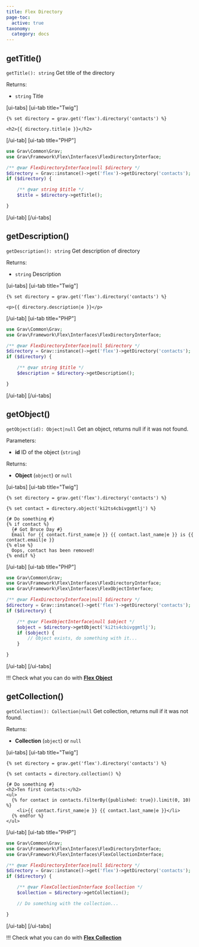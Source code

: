 ```yaml
---
title: Flex Directory
page-toc:
  active: true
taxonomy:
  category: docs
---
```


## getTitle()

`getTitle(): string` Get title of the directory

Returns:
- `string` Title

[ui-tabs]
[ui-tab title="Twig"]
```twig
{% set directory = grav.get('flex').directory('contacts') %}

<h2>{{ directory.title|e }}</h2>
```
[/ui-tab]
[ui-tab title="PHP"]
```php
use Grav\Common\Grav;
use Grav\Framework\Flex\Interfaces\FlexDirectoryInterface;

/** @var FlexDirectoryInterface|null $directory */
$directory = Grav::instance()->get('flex')->getDirectory('contacts');
if ($directory) {

    /** @var string $title */
    $title = $directory->getTitle();

}
```
[/ui-tab]
[/ui-tabs]

## getDescription()

`getDescription(): string` Get description of directory

Returns:
- `string` Description

[ui-tabs]
[ui-tab title="Twig"]
```twig
{% set directory = grav.get('flex').directory('contacts') %}

<p>{{ directory.description|e }}</p>
```
[/ui-tab]
[ui-tab title="PHP"]
```php
use Grav\Common\Grav;
use Grav\Framework\Flex\Interfaces\FlexDirectoryInterface;

/** @var FlexDirectoryInterface|null $directory */
$directory = Grav::instance()->get('flex')->getDirectory('contacts');
if ($directory) {

    /** @var string $title */
    $description = $directory->getDescription();

}
```
[/ui-tab]
[/ui-tabs]

## getObject()

`getObject(id): Object|null` Get an object, returns null if it was not found.

Parameters:
- **id** ID of the object (`string`)

Returns:
- **Object** (`object`) or `null`

[ui-tabs]
[ui-tab title="Twig"]
```twig
{% set directory = grav.get('flex').directory('contacts') %}

{% set contact = directory.object('ki2ts4cbivggmtlj') %}

{# Do something #}
{% if contact %}
  {# Got Bruce Day #}
  Email for {{ contact.first_name|e }} {{ contact.last_name|e }} is {{ contact.email|e }}
{% else %}
  Oops, contact has been removed!
{% endif %}
```
[/ui-tab]
[ui-tab title="PHP"]
```php
use Grav\Common\Grav;
use Grav\Framework\Flex\Interfaces\FlexDirectoryInterface;
use Grav\Framework\Flex\Interfaces\FlexObjectInterface;

/** @var FlexDirectoryInterface|null $directory */
$directory = Grav::instance()->get('flex')->getDirectory('contacts');
if ($directory) {

    /** @var FlexObjectInterface|null $object */
    $object = $directory->getObject('ki2ts4cbivggmtlj');
    if ($object) {
        // Object exists, do something with it...
    }

}
```
[/ui-tab]
[/ui-tabs]

!!! Check what you can do with **[Flex Object](/advanced/flex/using/object)**

## getCollection()

`getCollection(): Collection|null` Get collection, returns null if it was not found.

Returns:
- **Collection** (`object`) or `null`


[ui-tabs]
[ui-tab title="Twig"]
```twig
{% set directory = grav.get('flex').directory('contacts') %}

{% set contacts = directory.collection() %}

{# Do something #}
<h2>Ten first contacts:</h2>
<ul>
  {% for contact in contacts.filterBy({published: true}).limit(0, 10) %}
    <li>{{ contact.first_name|e }} {{ contact.last_name|e }}</li>
  {% endfor %}
</ul>
```
[/ui-tab]
[ui-tab title="PHP"]
```php
use Grav\Common\Grav;
use Grav\Framework\Flex\Interfaces\FlexDirectoryInterface;
use Grav\Framework\Flex\Interfaces\FlexCollectionInterface;

/** @var FlexDirectoryInterface|null $directory */
$directory = Grav::instance()->get('flex')->getDirectory('contacts');
if ($directory) {

    /** @var FlexCollectionInterface $collection */
    $collection = $directory->getCollection();

    // Do something with the collection...

}
```
[/ui-tab]
[/ui-tabs]

!!! Check what you can do with **[Flex Collection](/advanced/flex/using/collection)**

